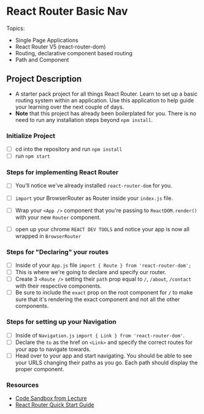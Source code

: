 # React Router Basic Nav

Topics:

* Single Page Applications
* React Router V5 (react-router-dom)
* Routing, declarative component based routing
* Path and Component

## Project Description

* A starter pack project for all things React Router. Learn to set up a basic routing system within an application. Use this application to help guide your learning over the next couple of days.
* **Note** that this project has already been boilerplated for you. There is no need to run any installation steps beyond `npm install`.

### Initialize Project

- [ ] cd into the repository and run `npm install`
- [ ] run `npm start`

### Steps for implementing React Router

- [ ] You'll notice we've already installed `react-router-dom` for you.
- [ ] `import` your BrowserRouter as Router inside your `index.js` file.
- [ ] Wrap your `<App />` component that you're passing to `ReactDOM.render()` with your new `Router` component.
- [ ] open up your chrome `REACT DEV TOOLS` and notice your app is now all wrapped in `BrowserRouter`


### Steps for "Declaring" your routes

- [ ] Inside of your `App.js` file `import { Route } from 'react-router-dom';`
- [ ] This is where we're going to declare and specify our router.
- [ ] Create 3 `<Route />` setting their `path` prop equal to `/`, `/about`, `/contact` with their respective components.
- [ ] Be sure to include the `exact` prop on the root component for `/` to make sure that it's rendering the exact component and not all the other components.

### Steps for setting up your Navigation

- [ ] Inside of `Navigation.js` `import { Link } from 'react-router-dom'`.
- [ ] Declare the `to` as the href on `<Link>` and specify the correct routes for your app to navigate towards.
- [ ] Head over to your app and start navigating. You should be able to see your URLS changing their paths as you go. Each path should display the proper component. 

### Resources

* [Code Sandbox from Lecture](https://codesandbox.io/s/n58oqgwmP)
* [React Router Quick Start Guide](https://reacttraining.com/react-router/web/guides/quick-start)
